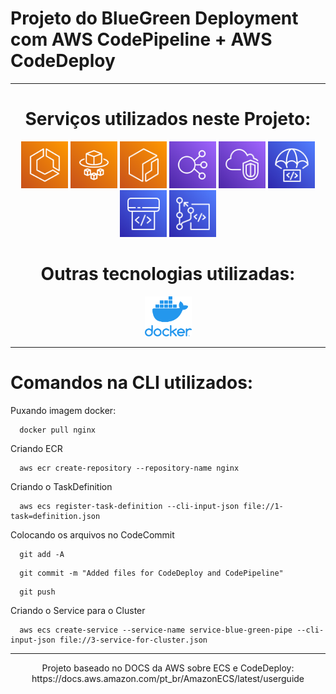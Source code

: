 # Projeto do BlueGreen Deployment com AWS CodePipeline + AWS CodeDeploy

-----------
<div>
<h1 align="center"> Serviços utilizados neste Projeto: </h1>
  <div align=center>
    <img src="./img/Arch_Amazon-Elastic-Container-Service_64@5x.png" width="75">
    <img src="./img/Arch_AWS-Fargate_64@5x.png" width="75">
    <img src="./img/Arch_Amazon-Elastic-Container-Registry_64.png" width="75">
    <img src="./img/Arch_Elastic-Load-Balancing_64@5x.png" width="75">
    <img src="./img/Arch_Amazon-Virtual-Private-Cloud_64.png" width="75">
    <img src="./img/Arch_AWS-CodeDeploy_64.png" width="75">
    <img src="./img/Arch_AWS-CodePipeline_64.png" width="75">
    <img src="./img/Arch_AWS-CodeCommit_64.png" width="75">
  </div>
  <h1 align="center"> Outras tecnologias utilizadas: </h1>
  <div align=center>
    <img src="./img/docker-logo.png" width="75">
  </div>
</div>

-----------
# Comandos na CLI utilizados:

Puxando imagem docker:
```cli
  docker pull nginx
```
Criando ECR
```cli
  aws ecr create-repository --repository-name nginx
```
Criando o TaskDefinition
```cli
  aws ecs register-task-definition --cli-input-json file://1-task=definition.json
```
Colocando os arquivos no CodeCommit
```cli
  git add -A
```
```cli
  git commit -m "Added files for CodeDeploy and CodePipeline"
```
```
  git push
```
Criando o Service para o Cluster
```cli
  aws ecs create-service --service-name service-blue-green-pipe --cli-input-json file://3-service-for-cluster.json
```
-----------
<p align=center>Projeto baseado no DOCS da AWS sobre ECS e CodeDeploy: https://docs.aws.amazon.com/pt_br/AmazonECS/latest/userguide</p>
